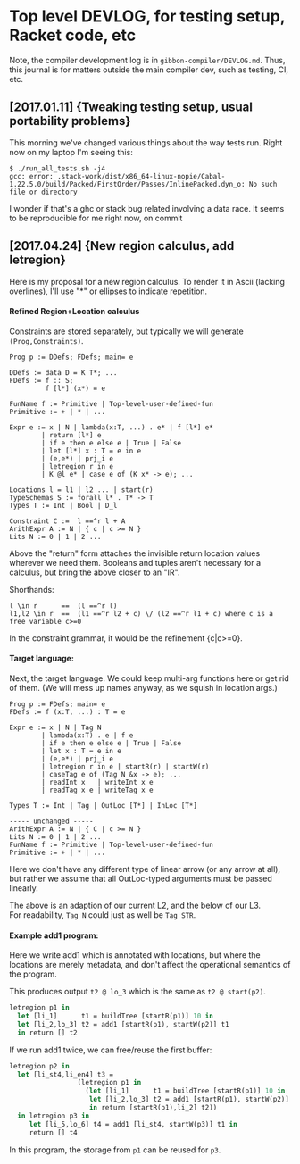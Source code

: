 
Top level DEVLOG, for testing setup, Racket code, etc
=====================================================

Note, the compiler development log is in `gibbon-compiler/DEVLOG.md`.
Thus, this journal is for matters outside the main compiler dev, such
as testing, CI, etc.

[2017.01.11] {Tweaking testing setup, usual portability problems}
-----------------------------------------------------------------

This morning we've changed various things about the way tests run.
Right now on my laptop I'm seeing this:

    $ ./run_all_tests.sh -j4
    gcc: error: .stack-work/dist/x86_64-linux-nopie/Cabal-1.22.5.0/build/Packed/FirstOrder/Passes/InlinePacked.dyn_o: No such file or directory

I wonder if that's a ghc or stack bug related involving a data race.
It seems to be reproducible for me right now, on commit



[2017.04.24] {New region calculus, add letregion}
-------------------------------------------------

Here is my proposal for a new region calculus.  To render it in Ascii
(lacking overlines), I'll use "*" or ellipses to indicate
repetition.

#### Refined Region+Location calculus

Constraints are stored separately, but typically we will generate
`(Prog,Constraints)`.

    Prog p := DDefs; FDefs; main= e

    DDefs := data D = K T*; ...
    FDefs := f :: S;
             f [l*] (x*) = e

    FunName f := Primitive | Top-level-user-defined-fun 
    Primitive := + | * | ...

    Expr e := x | N | lambda(x:T, ...) . e* | f [l*] e*    
            | return [l*] e
            | if e then e else e | True | False
            | let [l*] x : T = e in e
            | (e,e*) | prj_i e 
            | letregion r in e
            | K @l e* | case e of (K x* -> e); ...

    Locations l = l1 | l2 ... | start(r)
    TypeSchemas S := forall l* . T* -> T
    Types T := Int | Bool | D_l

    Constraint C :=  l ==^r l + A
    ArithExpr A := N | { c | c >= N }
    Lits N := 0 | 1 | 2 ...

Above the "return" form attaches the invisible return location values
wherever we need them.  Booleans and tuples aren't necessary for a
calculus, but bring the above closer to an "IR".

Shorthands:

    l \in r      ==  (l ==^r l)
    l1,l2 \in r  ==  (l1 ==^r l2 + c) \/ (l2 ==^r l1 + c) where c is a free variable c>=0

In the constraint grammar, it would be the refinement {c|c>=0}.

#### Target language:

Next, the target language.  We could keep multi-arg functions here
or get rid of them.  (We will mess up names anyway, as we squish in
location args.)  

    Prog p := FDefs; main= e
    FDefs := f (x:T, ...) : T = e

    Expr e := x | N | Tag N
            | lambda(x:T) . e | f e
            | if e then e else e | True | False
            | let x : T = e in e
            | (e,e*) | prj_i e 
            | letregion r in e | startR(r) | startW(r)
            | caseTag e of (Tag N &x -> e); ...
            | readInt x   | writeInt x e
            | readTag x e | writeTag x e

    Types T := Int | Tag | OutLoc [T*] | InLoc [T*]

    ----- unchanged -----
    ArithExpr A := N | { C | c >= N }
    Lits N := 0 | 1 | 2 ...
    FunName f := Primitive | Top-level-user-defined-fun 
    Primitive := + | * | ...

Here we don't have any different type of linear arrow (or any arrow at
all), but rather we assume that all OutLoc-typed arguments must be
passed linearly.

The above is an adaption of our current L2, and the below of our L3.  
For readability, `Tag N` could just as well be `Tag STR`.


#### Example add1 program:

Here we write add1 which is annotated with locations, but where the
locations are merely metadata, and don't affect the operational
semantics of the program.

This produces output `t2 @ lo_3` which is the same as `t2 @ start(p2)`.

```sml
letregion p1 in
  let [li_1]      t1 = buildTree [startR(p1)] 10 in
  let [li_2,lo_3] t2 = add1 [startR(p1), startW(p2)] t1
  in return [] t2
```

If we run add1 twice, we can free/reuse the first buffer:

```sml
letregion p2 in
  let [li_st4,li_en4] t3 =
                 (letregion p1 in
                   (let [li_1]      t1 = buildTree [startR(p1)] 10 in
                    let [li_2,lo_3] t2 = add1 [startR(p1), startW(p2)] t1
                    in return [startR(p1),li_2] t2))
  in letregion p3 in
     let [li_5,lo_6] t4 = add1 [li_st4, startW(p3)] t1 in
     return [] t4
```

In this program, the storage from `p1` can be reused for `p3`.

